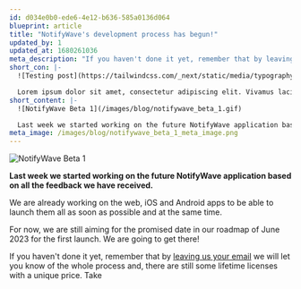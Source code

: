 ```yaml
---
id: d034e0b0-ede6-4e12-b636-585a0136d064
blueprint: article
title: "NotifyWave's development process has begun!"
updated_by: 1
updated_at: 1680261036
meta_description: "If you haven't done it yet, remember that by leaving us your email we will let you know of the whole process and, there are still some lifetime licenses with a unique price. Take"
short_con: |-
  ![Testing post](https://tailwindcss.com/_next/static/media/typography-demo.e7148517.jpg)

  Lorem ipsum dolor sit amet, consectetur adipiscing elit. Vivamus lacinia odio vitae vestibulum vestibulum. Cras porta, nulla et accumsan dictum, odio urna bibendum velit, nec ullamcorper elit dolor et quam.
short_content: |-
  ![NotifyWave Beta 1](/images/blog/notifywave_beta_1.gif)

  Last week we started working on the future NotifyWave application based on all the feedback we have received.
meta_image: /images/blog/notifywave_beta_1_meta_image.png
---
```

![NotifyWave Beta 1](/images/blog/notifywave_beta_1.gif)

**Last week we started working on the future NotifyWave application based on all the feedback we have received.**

We are already working on the web, iOS and Android apps to be able to launch them all as soon as possible and at the same time.

For now, we are still aiming for the promised date in our roadmap of June 2023 for the first launch. We are going to get there!

If you haven't done it yet, remember that by [leaving us your email](https://notifywave.com) we will let you know of the whole process and, there are still some lifetime licenses with a unique price. Take